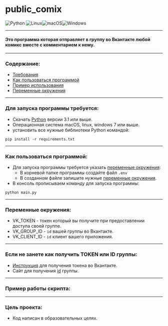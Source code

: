 # public_comix
![Python](https://img.shields.io/badge/python-3670A0?style=for-the-badge&logo=python&logoColor=ffdd54)
![Linux](https://img.shields.io/badge/Linux-FCC624?style=for-the-badge&logo=linux&logoColor=black)![macOS](https://img.shields.io/badge/mac%20os-000000?style=for-the-badge&logo=macos&logoColor=F0F0F0)![Windows](https://img.shields.io/badge/Windows-0078D6?style=for-the-badge&logo=windows&logoColor=white)

___
#### Это программа которая отправляет в группу во Вкантакте любой комикс вместе с комментарием к нему.
___
### Содержание:
* [Требования](https://github.com/Artuom4ik/public_comix#%D0%B4%D0%BB%D1%8F-%D0%B7%D0%B0%D0%BF%D1%83%D1%81%D0%BA%D0%B0-%D0%BF%D1%80%D0%BE%D0%B3%D1%80%D0%B0%D0%BC%D0%BC%D1%8B-%D1%82%D1%80%D0%B5%D0%B1%D1%83%D0%B5%D1%82%D1%81%D1%8F)
* [Как пользоваться программой](https://github.com/Artuom4ik/public_comix#%D0%BA%D0%B0%D0%BA-%D0%BF%D0%BE%D0%BB%D1%8C%D0%B7%D0%BE%D0%B2%D0%B0%D1%82%D1%8C%D1%81%D1%8F-%D0%BF%D1%80%D0%BE%D0%B3%D1%80%D0%B0%D0%BC%D0%BC%D0%BE%D0%B9)
* [Пример использования](https://github.com/Artuom4ik/public_comix#%D0%BF%D1%80%D0%B8%D0%BC%D0%B5%D1%80-%D1%80%D0%B0%D0%B1%D0%BE%D1%82%D1%8B-%D1%81%D0%BA%D1%80%D0%B8%D0%BF%D1%82%D0%B0)
* [Переменные окружения](https://github.com/Artuom4ik/public_comix#%D0%BF%D0%B5%D1%80%D0%B5%D0%BC%D0%B5%D0%BD%D0%BD%D1%8B%D0%B5-%D0%BE%D0%BA%D1%80%D1%83%D0%B6%D0%B5%D0%BD%D0%B8%D1%8F)
___
### Для запуска программы требуется:
 * Скачать [Python](https://www.python.org/) версии 3.1 или выше.
 * Операционная система macOS, linux, windows 7 или выше.
 * установить все нужные библиотеки Python командой:
```
pip install -r requirements.txt
```
___
### Как пользоваться программой:
* Для запуска программы требуется указать [переменные окружения](https://github.com/Artuom4ik/public_comix#%D0%BF%D0%B5%D1%80%D0%B5%D0%BC%D0%B5%D0%BD%D0%BD%D1%8B%D0%B5-%D0%BE%D0%BA%D1%80%D1%83%D0%B6%D0%B5%D0%BD%D0%B8%D1%8F):
    * В корневой папке программы создайте файл ```.env```
    * В созданном файле запишите нужные [переменные окружения](https://github.com/Artuom4ik/public_comix#%D0%BF%D0%B5%D1%80%D0%B5%D0%BC%D0%B5%D0%BD%D0%BD%D1%8B%D0%B5-%D0%BE%D0%BA%D1%80%D1%83%D0%B6%D0%B5%D0%BD%D0%B8%D1%8F).
* В консоль прописываем команду для запуска программы:
```
python main.py
```
___
### Переменные окружения:
* VK_TOKEN - токен который вы получите при предоставлении доступа своей группе.
* VK_GROUP_ID - ```id``` вашей группы во Вкантакте.
* VK_CLIENT_ID - ```id``` клиент вашего приложения.
___
### Если не занете как получить TOKEN или ID группы:
* [Инструкция](https://vk.com/dev/implicit_flow_user) для получения токена во Вкантакте.
* Сайт для получения [id](https://regvk.com/id/) группы.
___
### Пример работы скрипта:
___
### Цель проекта:
* Код написан в образовательных целях.

